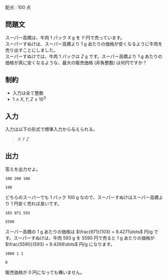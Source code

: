配点 : $100$ 点

## 問題文

スーパー高橋は、牛肉 $1$ パック $X$ g を $Y$ 円で売っています。<br>
スーパーすぬけは、スーパー高橋より $1$ g あたりの価格が安くなるように牛肉を売り出すことにしました。<br>
スーパーすぬけでは、牛肉 $1$ パックは $Z$ g です。スーパー高橋より $1$ g あたりの価格が真に安くなるような、最大の販売価格 (非負整数) は何円ですか？

## 制約

- 入力は全て整数
- $1 \leq X, Y, Z \leq 10^3$

## 入力

入力は以下の形式で標準入力から与えられる。

> $X$ $Y$ $Z$

## 出力

答えを出力せよ。

```input1
100 200 100
```

```output1
199
```

どちらのスーパーでも $1$ パック $100$ g なので、スーパーすぬけはスーパー高橋より $1$ 円安く売れば良いです。

```input2
103 971 593
```

```output2
5590
```

スーパー高橋の $1$ g あたりの価格は $\frac{971}{103} = 9.4271\dots$ 円/g です。スーパーすぬけは、牛肉 $593$ g を $5590$ 円で売ると $1$ g あたりの価格が $\frac{5590}{593} = 9.4266\dots$ 円/g になります。

```input3
1000 1 1
```

```output3
0
```

販売価格が $0$ 円になっても構いません。